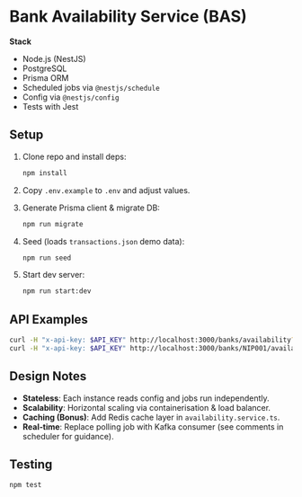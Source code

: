 # Bank Availability Service (BAS)

**Stack**

- Node.js (NestJS)
- PostgreSQL
- Prisma ORM
- Scheduled jobs via `@nestjs/schedule`
- Config via `@nestjs/config`
- Tests with Jest

## Setup

1. Clone repo and install deps:

   ```bash
   npm install
   ```

2. Copy `.env.example` to `.env` and adjust values.

3. Generate Prisma client & migrate DB:

   ```bash
   npm run migrate
   ```

4. Seed (loads `transactions.json` demo data):

   ```bash
   npm run seed
   ```

5. Start dev server:

   ```bash
   npm run start:dev
   ```

## API Examples

```bash
curl -H "x-api-key: $API_KEY" http://localhost:3000/banks/availability?window=6h
curl -H "x-api-key: $API_KEY" http://localhost:3000/banks/NIP001/availability
```

## Design Notes

- **Stateless**: Each instance reads config and jobs run independently.
- **Scalability**: Horizontal scaling via containerisation & load balancer.
- **Caching (Bonus)**: Add Redis cache layer in `availability.service.ts`.
- **Real‑time**: Replace polling job with Kafka consumer (see comments in scheduler for guidance).

## Testing

```bash
npm test
```
